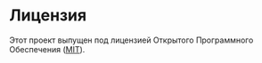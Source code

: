 # Лицензия

Этот проект выпущен под лицензией Открытого Программного Обеспечения \([MIT](https://ru.wikipedia.org/wiki/%D0%9B%D0%B8%D1%86%D0%B5%D0%BD%D0%B7%D0%B8%D1%8F_MIT)\).

